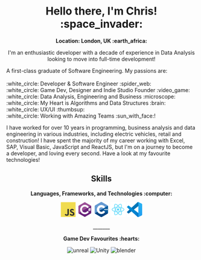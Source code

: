 <div>
  <h1 align="center">
    Hello there, I'm Chris! :space_invader:
  </h1>
  <p align="center"><b>Location: London, UK :earth_africa:</b></p>
  <p align="center">I'm an enthusiastic developer with a decade of experience in Data Analysis looking to move into full-time development!</p>
  <p>
    A first-class graduate of Software Engineering. My passions are:
    <br/>
    <br/>:white_circle:    Developer & Software Engineer :spider_web:
    <br/>:white_circle:    Game Dev, Designer and Indie Studio Founder :video_game:
    <br/>:white_circle:    Data Analysis, Engineering and Business :microscope:
    <br/>:white_circle:    My Heart is Algorithms and Data Structures :brain:
    <br/>:white_circle:    UX/UI :thumbsup: 
    <br/>:white_circle:    Working with Amazing Teams :sun_with_face:! 
  </p>
  <p>
    I have worked for over 10 years in programming, business analysis and data engineering in various industries, including electric vehicles, retail and construction! I have spent the majority of my career working with Excel, SAP, Visual Basic, JavaScript and ReactJS, but I'm on a journey to become a developer, and loving every second. Have a look at my favourite technologies!
  </p>
  <h2 align="center">
    Skills
    <br/>
  </h2>
  <p align="center"><b>Languages, Frameworks, and Technologies :computer:</b></p>
  <p align="center">
    <img src="https://raw.githubusercontent.com/devicons/devicon/master/icons/javascript/javascript-original.svg" alt="javascript" width="40" height="40"/>
    <img src="https://raw.githubusercontent.com/devicons/devicon/master/icons/csharp/csharp-original.svg" alt="csharp" width="40" height="40"/>
    <img src="https://raw.githubusercontent.com/devicons/devicon/master/icons/cplusplus/cplusplus-original.svg" alt="cplusplus" width="40" height="40"/>
    <img src="https://raw.githubusercontent.com/github/explore/80688e429a7d4ef2fca1e82350fe8e3517d3494d/topics/react/react.png" alt="react" width="40" height="40"/>
    <img alt="Visual Studio Code" width="40px" src="https://raw.githubusercontent.com/github/explore/80688e429a7d4ef2fca1e82350fe8e3517d3494d/topics/visual-studio-code/visual-studio-code.png" />
  </p>
  <p align="center">_______</p>
  <p align="center"><b>Game Dev Favourites :hearts:</b></p>
  <p align="center">
    <img src="https://cdn2.unrealengine.com/ue-logo-stacked-unreal-engine-w-677x545-fac11de0943f.png" alt="unreal" width="50" height="40"/>
    <img src="[https://www.vectorlogo.zone/util/preview.html?image=/logos/unity3d/unity3d-icon.svg" alt="Unity" width="40" height="40"/>
    <img src="https://download.blender.org/branding/community/blender_community_badge_orange.png" alt="blender" width="30" height="40"/>
  </p>
</div>

